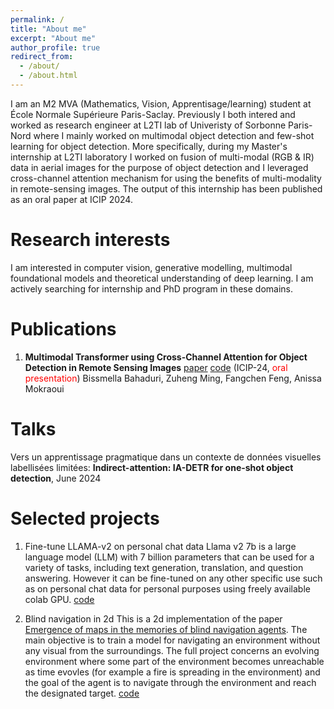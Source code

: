 ```yaml
---
permalink: /
title: "About me"
excerpt: "About me"
author_profile: true
redirect_from: 
  - /about/
  - /about.html
---
```


I am an M2 MVA (Mathematics, Vision, Apprentisage/learning) student at École Normale Supérieure Paris-Saclay. Previously I both intered and worked as research engineer at L2TI lab of Univeristy of Sorbonne Paris-Nord where I mainly worked on multimodal object detection and few-shot learning for object detection.
More specifically, during my Master's internship at L2TI laboratory I worked on fusion of multi-modal (RGB & IR) data in aerial images for the purpose of object detection and I leveraged cross-channel attention mechanism for using the benefits of multi-modality in remote-sensing images. The output of this internship has been published as an oral paper at ICIP 2024.


Research interests
======
I am interested in computer vision, generative modelling, multimodal foundational models and theoretical understanding of deep learning. I am actively searching for internship and PhD program in these domains.


Publications
======
1. **Multimodal Transformer using Cross-Channel Attention for Object Detection in Remote Sensing Images** [paper](https://arxiv.org/abs/2310.13876)   [code](https://github.com/Bissmella/Small-object-detection-transformers)
(ICIP-24, <span style="color:red">oral presentation</span>) Bissmella Bahaduri, Zuheng Ming, Fangchen Feng, Anissa Mokraoui

Talks
======
Vers un apprentissage pragmatique dans un contexte de données visuelles labellisées limitées:
**Indirect-attention: IA-DETR for one-shot object detection**, June 2024

Selected projects
======
1. Fine-tune LLAMA-v2 on personal chat data
Llama v2 7b is a large language model (LLM) with 7 billion parameters that can be used for a variety of tasks, including text generation, translation, and question answering. However it can be fine-tuned on any other specific use such as on personal chat data for personal purposes using freely available colab GPU.
[code](https://github.com/Bissmella/FineTune_llama_on_chat_data)

2. Blind navigation in 2d
This is a 2d implementation of the paper [Emergence of maps in the memories of blind navigation agents](https://arxiv.org/pdf/2301.13261). The main objective is to train a model for navigating an environment without any visual from the surroundings. The full project concerns an evolving environment where some part of the environment becomes unreachable as time evovles (for example a fire is spreading in the environment) and the goal of the agent is to navigate through the environment and reach the designated target. [code](https://github.com/Bissmella/Blind_navigation_2d.git)

<!-- For more info
------
More info about configuring academicpages can be found in [the guide](https://academicpages.github.io/markdown/). The [guides for the Minimal Mistakes theme](https://mmistakes.github.io/minimal-mistakes/docs/configuration/) (which this theme was forked from) might also be helpful.
 -->
